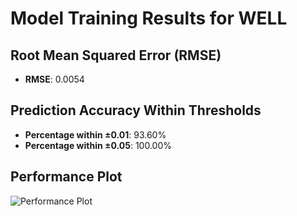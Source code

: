 # Model Training Results for WELL

## Root Mean Squared Error (RMSE)
- **RMSE**: 0.0054

## Prediction Accuracy Within Thresholds
- **Percentage within ±0.01**: 93.60%
- **Percentage within ±0.05**: 100.00%

## Performance Plot
![Performance Plot](../imgs/WELL.png)
